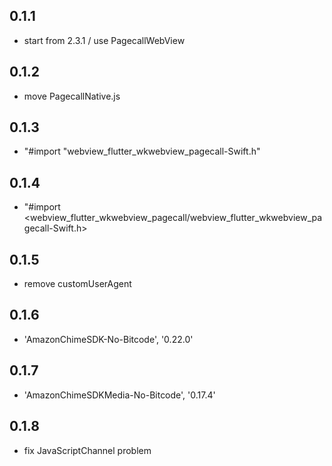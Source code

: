 ## 0.1.1

- start from 2.3.1 / use PagecallWebView

## 0.1.2

- move PagecallNative.js

## 0.1.3

- "#import "webview_flutter_wkwebview_pagecall-Swift.h"

## 0.1.4

- "#import <webview_flutter_wkwebview_pagecall/webview_flutter_wkwebview_pagecall-Swift.h>

## 0.1.5

- remove customUserAgent

## 0.1.6

- 'AmazonChimeSDK-No-Bitcode', '0.22.0'

## 0.1.7

- 'AmazonChimeSDKMedia-No-Bitcode', '0.17.4' 

## 0.1.8

- fix JavaScriptChannel problem